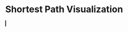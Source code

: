 <html>
<head>
 <title>Shortest Path Visualization</title>
 <style>
 canvas {
 border: 1px solid #000000;
 }
 </style>
</head>
<body>
 <h1>Shortest Path Visualization</h1>
 <canvas id="canvas" width="500" height="500"></canvas>

 <script>
 // This code implements Dijkstra's algorithm to find the shortest path between all HTML elements and draws it on a canvas
 // Vertex class to represent each HTML element
 class Vertex {
 constructor(id, x, y) {
 this.id = id;
 this.x = x;
 this.y = y;
 this.adjacent = [];
 }

 addAdjacent(vertex) {
 this.adjacent.push(vertex);
 }
 }

 // Graph class to hold all the vertices
 class Graph {
 constructor() {
 this.vertices = [];
 this.map = {}; // hash map to store vertices by their ids
 }

 addVertex(vertex) {
 this.vertices.push(vertex);
 this.map[vertex.id] = vertex; // add vertex to the map
 }
 }

 // Function to calculate the Euclidean distance between two vertices
 function getDistance(v1, v2) {
 const dx = v1.x - v2.x;
 const dy = v1.y - v2.y;
 return Math.sqrt(dx * dx + dy * dy);
 }

 // Dijkstra's algorithm implementation
 function dijkstra(graph, startId) {
 const distances = {};
 const previous = {};
 const unvisited = new Set();

 graph.vertices.forEach((vertex) => {
 distances[vertex.id] = Infinity;
 previous[vertex.id] = null;
 unvisited.add(vertex.id);
 });

 distances[startId] = 0;

 while (unvisited.size > 0) {
 let minId = null;

 unvisited.forEach((vertexId) => {
 if (minId === null || distances[vertexId] < distances[minId]) {
 minId = vertexId;
 }
 });

 unvisited.delete(minId);

 const current = graph.map[minId]; // use the map to access the vertex in constant time

 current.adjacent.forEach((neighbor) => {
 const alt = distances[minId] + getDistance(current, neighbor);

 if (alt < distances[neighbor.id]) {
 distances[neighbor.id] = alt;
 previous[neighbor.id] = current.id;
 }
 });
 }

 return previous;
 }

 // Function to draw the shortest path on the canvas
 function drawShortestPath(graph, previous) {
 const canvas = document.getElementById("canvas");
 const ctx = canvas.getContext("2d");

 ctx.clearRect(0, 0, canvas.width, canvas.height);

 graph.vertices.forEach((vertex) => {
 ctx.beginPath();
 ctx.arc(vertex.x, vertex.y, 10, 0, 2 * Math.PI);
 ctx.fillStyle = "#FFFFFF";
 ctx.fill();
 ctx.closePath();

 });

 ctx.beginPath();
 ctx.strokeStyle = "#FF0000";
 ctx.lineWidth = 3;

 graph.vertices.forEach((vertex) => {
 let currentId = vertex.id;
 let nextId = previous[currentId];

 while (nextId !== null) {
 const current = graph.map[currentId]; // use the map to access the vertex in constant time
 const next = graph.map[nextId];
 ctx.moveTo(current.x, current.y);
 ctx.lineTo(next.x, next.y);

 currentId = nextId;
 nextId = previous[nextId];
 }
 });

 ctx.stroke();
 ctx.closePath();
 }

 // Example usage
 const graph = new Graph();

 // Define HTML elements and their positions
 const elementA = new Vertex("A", 69, 69);
 const elementB = new Vertex("B", 11, 22);
 const elementC = new Vertex("C", 420, 420);
 const elementD = new Vertex("D", 34, 22);
 const elementE = new Vertex("E", 90, 56);

 // Define adjacency relationships
 elementA.addAdjacent(elementB);
 elementA.addAdjacent(elementD);
 elementB.addAdjacent(elementC);
 elementC.addAdjacent(elementD);
 elementC.addAdjacent(elementE);
 elementD.addAdjacent(elementE);

 // Add vertices to the graph
 graph.addVertex(elementA);
 graph.addVertex(elementB);
 graph.addVertex(elementC);
 graph.addVertex(elementD);
 graph.addVertex(elementE);

 // Find the shortest path from elementA to all other elements
 const previous = dijkstra(graph, "A");

 // Draw the shortest path on the canvas
 drawShortestPath(graph, previous);

 // Calculate the pixel length of the shortest path
 let pixelLength = 0;
 graph.vertices.forEach((vertex) => {
 let currentId = vertex.id;
 let nextId = previous[currentId];

 while (nextId !== null) {
 const current = graph.map[currentId]; // use the map to access the vertex in constant time
 const next = graph.map[nextId];
 pixelLength += getDistance(current, next);

 currentId = nextId;
 nextId = previous[nextId];
 }
 });

 // Log the pixel length to the console
 console.log("Pixel length of shortest path:", pixelLength);

 </script>
</body>
</html>
